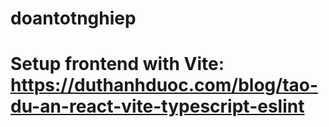 # doantotnghiep
# Setup frontend with Vite: https://duthanhduoc.com/blog/tao-du-an-react-vite-typescript-eslint
